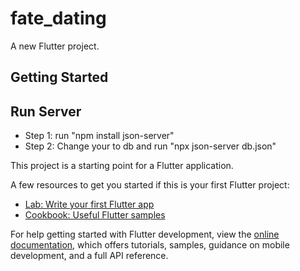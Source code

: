 # fate_dating

A new Flutter project.

## Getting Started

## Run Server 
- Step 1: run "npm install json-server"
- Step 2: Change your  to db and run "npx json-server db.json"


This project is a starting point for a Flutter application.

A few resources to get you started if this is your first Flutter project:

- [Lab: Write your first Flutter app](https://docs.flutter.dev/get-started/codelab)
- [Cookbook: Useful Flutter samples](https://docs.flutter.dev/cookbook)

For help getting started with Flutter development, view the
[online documentation](https://docs.flutter.dev/), which offers tutorials,
samples, guidance on mobile development, and a full API reference.
